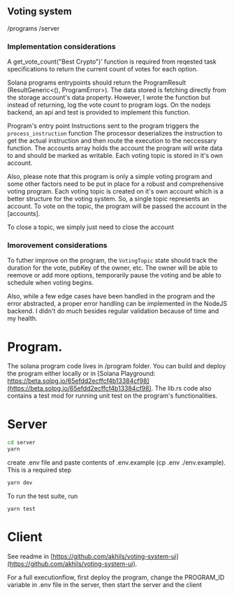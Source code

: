 ## Voting system

/programs
/server

### Implementation considerations

A get_vote_count("Best Crypto")’ function is required from reqested task specifications to return the current count of votes for each option.

Solana programs entrypoints should return the ProgramResult (ResultGeneric<(), ProgramError>). The data stored is fetching directly from the storage account's data property. However, I wrote the function but instead of returning, log the vote count to program logs. On the nodejs backend, an api and test is provided to implement this function. 

Program's entry point
Instructions sent to the program triggers the `process_instruction` function
The processor deserializes the instruction to get the actual instruction and then route the execution to the neccessary function. 
The accounts array holds the account the program will write data to and should be marked as writable.
Each voting topic is stored in it's own account.

Also, please note that this program is only a simple voting program and some other factors need to be put in place for a robust and comprehensive voting program. Each voting topic is created on it's own account which is a better structure for the voting system. So, a single topic represents an account. To vote on the topic, the program will be passed the account in the [accounts].

To close a topic, we simply just need to close the account

### Imorovement considerations
To futher improve on the program, the `VotingTopic` state should track the duration for the vote, pubKey of the owner, etc. The owner will be able to reemove or add more options, temporarily pause the voting and be able to schedule when voting begins.

Also, while a few edge cases have been handled in the program and the error abstracted, a proper error handling can be implemented in the NodeJS backend. I didn't do much besides regular validation because of time and my health. 


# Program.
The solana program code lives in /program folder.
You can build and deploy the program either locally or in [Solana Playground: https://beta.solpg.io/65efdd2ecffcf4b13384cf98](https://beta.solpg.io/65efdd2ecffcf4b13384cf98).
The lib.rs code also contains a test mod for running unit test on the program's functionalities.

# Server

```bash
cd server
yarn
```

create .env file and paste contents of .env.example (cp .env ./env.example). This is a required step

```bash
yarn dev
```

To run the test suite, run 

```bash
yarn test
```

# Client
See readme in [https://github.com/akhils/voting-system-ui](https://github.com/akhils/voting-system-ui).

For a full executionflow, first deploy the program, change the PROGRAM_ID variable in .env file in the server, then start the server and the client

